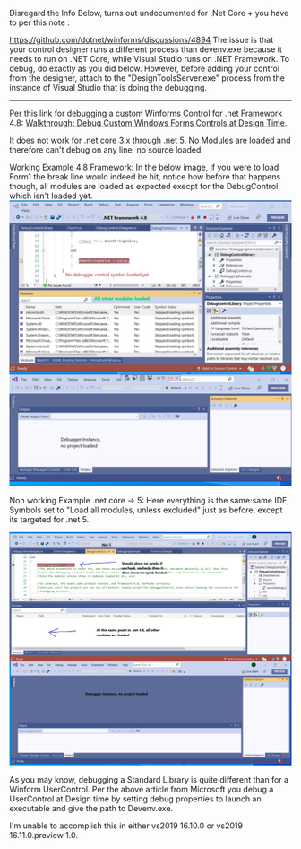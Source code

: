 Disregard the Info Below, turns out undocumented for ,Net Core + you have to per this note :

https://github.com/dotnet/winforms/discussions/4894
The issue is that your control designer runs a different process than devenv.exe because it needs to run on .NET Core, while Visual Studio runs on .NET Framework. To debug, do exactly as you did below. However, before adding your control from the designer, attach to the "DesignToolsServer.exe" process from the instance of Visual Studio that is doing the debugging.

*********************************************************************************************************************************************************************


Per this link for debugging a custom Winforms Control for .net Framework 4.8:
[Walkthrough: Debug Custom Windows Forms Controls at Design Time](https://docs.microsoft.com/en-us/dotnet/desktop/winforms/controls/walkthrough-debugging-custom-windows-forms-controls-at-design-time?view=netframeworkdesktop-4.8).

It does not work for .net core 3.x through .net 5. No Modules are loaded and therefore can't debug on any line, no source loaded.

Working Example 4.8 Framework: 
In the below image, if you were to load Form1 the break line would indeed be hit, notice how before that happens though, all modules are loaded as expected execpt for the DebugControl, which isn't loaded yet.
![](/misc/DebuggerControl.Net.4.8.Working.jpg)

Non working Example .net core -> 5:
Here everything is the same:same IDE, Symbols set to "Load all modules, unless excluded" just as before, except its targeted for .net 5.

![](/misc/DebuggerControl.Net.5.Not.Working.jpg)

As you may know, debugging a Standard Library is quite different than for a Winform UserControl. Per the above article from Microsoft you debug a UserControl at Design time by setting debug properties to launch an executable 
and give the path to Devenv.exe.

I'm unable to accomplish this in either vs2019 16.10.0 or vs2019 16.11.0.preview 1.0.


